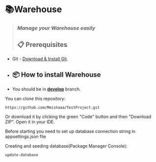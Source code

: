 # 📚Warehouse

> ### **_Manage your Warehouse easily_**
>
> ## :clipboard: Prerequisites

- Git - [Download & Install Git](https://git-scm.com/downloads).

- ## 📦 How to install Warehouse

- You should be in **[develop](https://github.com/Mmishaaa/TestProject/tree/develop)** branch.

You can clone this repository:

```
https://github.com/Mmishaaa/TestProject.git
```

Or download it by clicking the green "Code" button and then "Download ZIP". Open it in your IDE.

Before starting you need to set up database connection string in appsettings.json file

Creating and seeding database(Package Manager Console):
```
update-database
```
